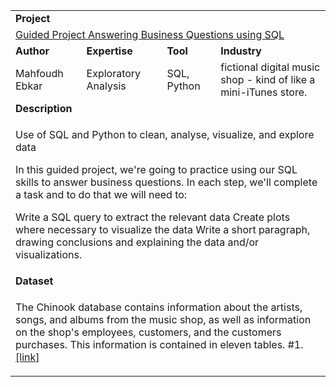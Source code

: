 <table>
<tr></tr>
<tr>
<td colspan="4"><b>Project</b></td>
</tr>
<tr>
<td colspan="4">
<a href="https://github.com/mahfoudhEbkar/dataquest_projects/tree/master/SQL%20and%20Databases%20%20-%20Intermediate/Guided%20Project%20Answering%20Business%20Questions%20using%20SQL" >Guided Project Answering Business Questions using SQL</a>
</td>
</tr>
<tr>
<td><b>Author</b></td>
<td><b>Expertise</b></td>
<td><b>Tool</b></td>
<td><b>Industry</b></td>
</tr>
<tr>
<td>
Mahfoudh Ebkar
</td>
<td>
Exploratory Analysis
</td>
<td>
SQL, Python
</td>
<td>
fictional digital music shop - kind of like a mini-iTunes store.
</td>
</tr>
<tr>
<td colspan="4"><b>Description</b></td>
</tr>
<tr>
<td colspan="4">
<p>
	
Use of SQL and Python to clean, analyse, visualize, and explore data	</br>

In this guided project, we're going to practice using our SQL skills to answer business questions. In each step, we'll complete a task and to do that we will need to:

Write a SQL query to extract the relevant data
Create plots where necessary to visualize the data
Write a short paragraph, drawing conclusions and explaining the data and/or visualizations.

</p>
</td>
</tr>
<tr>
<td colspan="4"><b>Dataset</b></td>
</tr>
<tr>
<td colspan="4">
<p>The Chinook database contains information about the artists, songs, and albums from the music shop, as well as information on the shop's employees, customers, and the customers purchases. This information is contained in eleven tables. #1. <a href="https://chinookdatabase.codeplex.com/" target="_blank">[link]</a></p>
</td>
</tr>
</table>